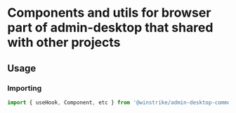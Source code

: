 # Components and utils for browser part of admin-desktop that shared with other projects

## Usage

### Importing
```ts
import { useHook, Component, etc } from '@winstrike/admin-desktop-common-browser';
```
